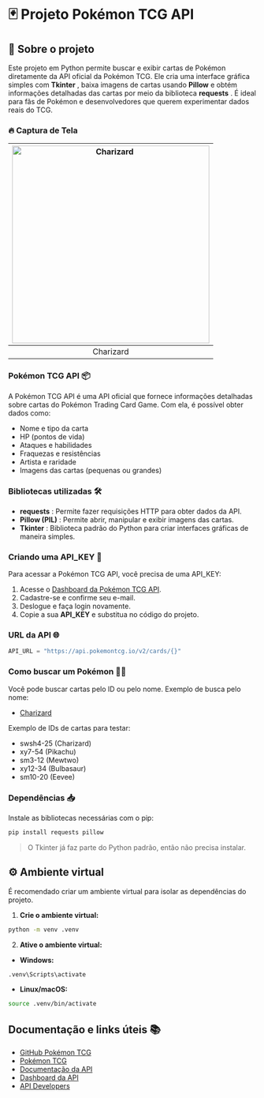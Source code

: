 # 🃏 Projeto Pokémon TCG API

## 🚀 Sobre o projeto

Este projeto em Python permite buscar e exibir cartas de Pokémon diretamente da API oficial da Pokémon TCG. Ele cria uma interface gráfica simples com  **Tkinter** , baixa imagens de cartas usando **Pillow** e obtém informações detalhadas das cartas por meio da biblioteca  **requests** . É ideal para fãs de Pokémon e desenvolvedores que querem experimentar dados reais do TCG.

### 🔥 Captura de Tela

| <img src="https://joaopauloaramuni.github.io/python-imgs/PokemonTCG/imgs/Charizard.png" alt="Charizard" width="400"/> |
|:-------------------------:|
|         Charizard         |

### Pokémon TCG API 📦

A Pokémon TCG API é uma API oficial que fornece informações detalhadas sobre cartas do Pokémon Trading Card Game. Com ela, é possível obter dados como:

* Nome e tipo da carta
* HP (pontos de vida)
* Ataques e habilidades
* Fraquezas e resistências
* Artista e raridade
* Imagens das cartas (pequenas ou grandes)

### Bibliotecas utilizadas 🛠️

* **requests** : Permite fazer requisições HTTP para obter dados da API.
* **Pillow (PIL)** : Permite abrir, manipular e exibir imagens das cartas.
* **Tkinter** : Biblioteca padrão do Python para criar interfaces gráficas de maneira simples.

### Criando uma API_KEY 🔑

Para acessar a Pokémon TCG API, você precisa de uma API_KEY:

1. Acesse o [Dashboard da Pokémon TCG API](https://dev.pokemontcg.io/dashboard).
2. Cadastre-se e confirme seu e-mail.
3. Deslogue e faça login novamente.
4. Copie a sua **API_KEY** e substitua no código do projeto.

### URL da API 🌐

```python
API_URL = "https://api.pokemontcg.io/v2/cards/{}"
```

### Como buscar um Pokémon 🕵️‍♂️

Você pode buscar cartas pelo ID ou pelo nome. Exemplo de busca pelo nome:

* [Charizard](https://api.pokemontcg.io/v2/cards?q=name:Charizard)

Exemplo de IDs de cartas para testar:

* swsh4-25 (Charizard)
* xy7-54 (Pikachu)
* sm3-12 (Mewtwo)
* xy12-34 (Bulbasaur)
* sm10-20 (Eevee)

### Dependências 📥

Instale as bibliotecas necessárias com o pip:

```bash
pip install requests pillow
```

> O Tkinter já faz parte do Python padrão, então não precisa instalar.

## ⚙️ Ambiente virtual

É recomendado criar um ambiente virtual para isolar as dependências do projeto.

1. **Crie o ambiente virtual:**

```bash
python -m venv .venv
```

2. **Ative o ambiente virtual:**

* **Windows:**

```bash
.venv\Scripts\activate
```

* **Linux/macOS:**

```bash
source .venv/bin/activate
```

## Documentação e links úteis 📚

* [GitHub Pokémon TCG](https://github.com/PokemonTCG)
* [Pokémon TCG](https://pokemontcg.io/)
* [Documentação da API](https://docs.pokemontcg.io/getting-started/authentication)
* [Dashboard da API](https://dev.pokemontcg.io/dashboard)
* [API Developers](https://dev.pokemontcg.io/)
